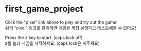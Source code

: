 # first_game_project
Click the "pixel" link above to play and try out the game!  
위의 "pixel" 링크를 클릭하면 게임을 직접 실행하고 테스트해볼 수 있어요!  

  
Press the z key to start. (caps lock off)  
z를 눌러 게임을 시작하세요. (caps lock은 꺼주세요)
